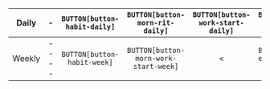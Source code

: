 | Daily  | -    | `BUTTON[button-habit-daily]` |    `BUTTON[button-morn-rit-daily]`    | `BUTTON[button-work-start-daily]` |  `BUTTON[button-work-shut-daily]`   | `BUTTON[button-eve-rit-daily]` |
| ------ | ---- |:--------------------:|:-----------------------------:|:-------------------------:|:---------------------------:|:----------------------:|
| Weekly | ---- | `BUTTON[button-habit-week]`  | `BUTTON[button-morn-work-start-week]` |             <             | `BUTTON[button-eve-work-shut-week]` |           <            |
